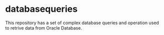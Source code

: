 # databasequeries

This repository has a set of complex database queries and operation
used to retrive data from Oracle Database.
